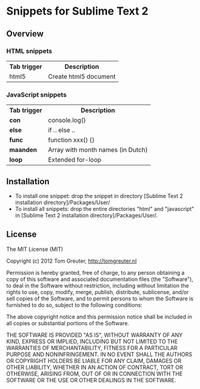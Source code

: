 # Snippets for Sublime Text 2

## Overview

### HTML snippets
<table>
	<tr><th>Tab trigger</th>
	<th>Description</th></tr>
	<tr><td>html5</td>
	<td>Create html5 document</td></tr>
</table>

### JavaScript snippets
<table>
	<tr><th>Tab trigger</th>
		<th>Description</th></tr>
	</tr>
	<tr>
		<td><strong>con</strong></td>
		<td>console.log()</td>
	</tr>
	<tr>
		<td><strong>else</strong></td>
		<td>if .. else ..</td>
	</tr>
	<tr>
		<td><strong>func</strong></td>
		<td>function xxx() {}</td>
	</tr>
	<tr>
		<td><strong>maanden</strong></td>
		<td>Array with month names (in Dutch)</td>
	</tr>
	<tr>
		<td><strong>loop</strong></td>
		<td>Extended for-loop</td>
	</tr>
</table>

## Installation
- To install one snippet: drop the snippet in directory [Sublime Text 2 installation directory]/Packages/User/
- To install all snippets: drop the entire directories "html" and "javascript" in [Sublime Text 2 installation directory]/Packages/User/.

## License
The MIT License (MIT)

Copyright (c) 2012 Tom Greuter, http://tomgreuter.nl

Permission is hereby granted, free of charge, to any person obtaining a copy of this software and associated documentation files (the "Software"), to deal in the Software without restriction, including without limitation the rights to use, copy, modify, merge, publish, distribute, sublicense, and/or sell copies of the Software, and to permit persons to whom the Software is furnished to do so, subject to the following conditions:

The above copyright notice and this permission notice shall be included in all copies or substantial portions of the Software.

THE SOFTWARE IS PROVIDED "AS IS", WITHOUT WARRANTY OF ANY KIND, EXPRESS OR IMPLIED, INCLUDING BUT NOT LIMITED TO THE WARRANTIES OF MERCHANTABILITY, FITNESS FOR A PARTICULAR PURPOSE AND NONINFRINGEMENT. IN NO EVENT SHALL THE AUTHORS OR COPYRIGHT HOLDERS BE LIABLE FOR ANY CLAIM, DAMAGES OR OTHER LIABILITY, WHETHER IN AN ACTION OF CONTRACT, TORT OR OTHERWISE, ARISING FROM, OUT OF OR IN CONNECTION WITH THE SOFTWARE OR THE USE OR OTHER DEALINGS IN THE SOFTWARE.

